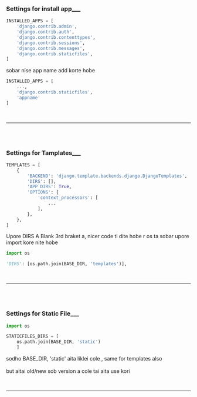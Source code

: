 ### **Settings for install app\_\_\_**

```python
INSTALLED_APPS = [
    'django.contrib.admin',
    'django.contrib.auth',
    'django.contrib.contenttypes',
    'django.contrib.sessions',
    'django.contrib.messages',
    'django.contrib.staticfiles',
]
```

sobar nise app name add korte hobe

```python
INSTALLED_APPS = [
    ...,
    'django.contrib.staticfiles',
    'appname'
]
```

<br>

---

<br>
<br>

### **Settings for Tamplates\_\_\_**

```python
TEMPLATES = [
    {
        'BACKEND': 'django.template.backends.django.DjangoTemplates',
        'DIRS': [],
        'APP_DIRS': True,
        'OPTIONS': {
            'context_processors': [
                ...
            ],
        },
    },
]
```

Upore DIRS A Blank 3rd braket a, nicer code ti dite hobe r os ta sobar upore import kore nite hobe

```python
import os

'DIRS': [os.path.join(BASE_DIR, 'templates')],
```

<br>

---

<br>
<br>

### **Settings for Static File\_\_\_**

```python
import os

STATICFILES_DIRS = [
    os.path.join(BASE_DIR, 'static')
    ]
```

sodho BASE_DIR, 'static' aita liklei cole , same for templates also  
<br>
but aitai old/new sob version a cole tai aita use kori

<br>

---

<br>
<br>
